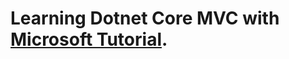 # Learning Dotnet Core MVC with [Microsoft Tutorial](https://learn.microsoft.com/en-us/aspnet/core/tutorials/first-mvc-app/start-mvc?view=aspnetcore-7.0&tabs=visual-studio).